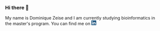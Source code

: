 ### Hi there 👋

<!--
**CharliesCodes/CharliesCodes** is a ✨ _special_ ✨ repository because its `README.md` (this file) appears on your GitHub profile.

Here are some ideas to get you started:

- 🔭 I’m currently working on ...
- 🌱 I’m currently learning Django
- 👯 I’m looking to collaborate on ...
- 🤔 I’m looking for help with ...
- 💬 Ask me about ...
- 📫 How to reach me: ...
- 😄 Pronouns: ...
- ⚡ Fun fact: ...
-->

My name is Dominique Zeise and I am currently studying bioinformatics in the master's program.
You can find me on [<img src="linkedin_logo.png" alt="drawing" width="16"/>][1]




<!-- Links -->
[1]: https://www.linkedin.com/in/dominique-zeise/
